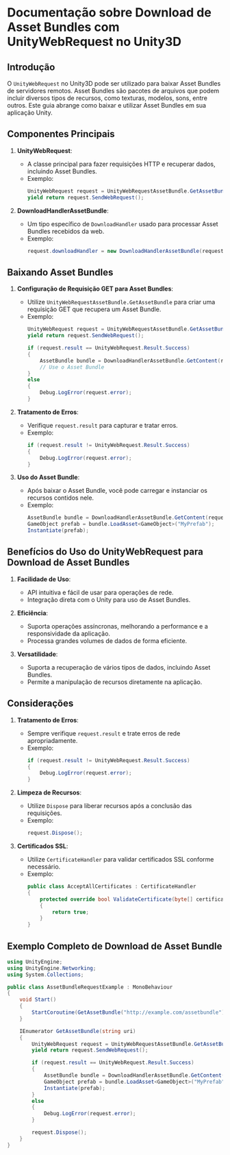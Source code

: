 
# Documentação sobre Download de Asset Bundles com UnityWebRequest no Unity3D

## Introdução

O `UnityWebRequest` no Unity3D pode ser utilizado para baixar Asset Bundles de servidores remotos. Asset Bundles são pacotes de arquivos que podem incluir diversos tipos de recursos, como texturas, modelos, sons, entre outros. Este guia abrange como baixar e utilizar Asset Bundles em sua aplicação Unity.

## Componentes Principais

1. **UnityWebRequest**:
   - A classe principal para fazer requisições HTTP e recuperar dados, incluindo Asset Bundles.
   - Exemplo:
     ```csharp
     UnityWebRequest request = UnityWebRequestAssetBundle.GetAssetBundle("http://example.com/assetbundle");
     yield return request.SendWebRequest();
     ```

2. **DownloadHandlerAssetBundle**:
   - Um tipo específico de `DownloadHandler` usado para processar Asset Bundles recebidos da web.
   - Exemplo:
     ```csharp
     request.downloadHandler = new DownloadHandlerAssetBundle(request.url, uint.MaxValue);
     ```

## Baixando Asset Bundles

1. **Configuração de Requisição GET para Asset Bundles**:
   - Utilize `UnityWebRequestAssetBundle.GetAssetBundle` para criar uma requisição GET que recupera um Asset Bundle.
   - Exemplo:
     ```csharp
     UnityWebRequest request = UnityWebRequestAssetBundle.GetAssetBundle("http://example.com/assetbundle");
     yield return request.SendWebRequest();

     if (request.result == UnityWebRequest.Result.Success)
     {
         AssetBundle bundle = DownloadHandlerAssetBundle.GetContent(request);
         // Use o Asset Bundle
     }
     else
     {
         Debug.LogError(request.error);
     }
     ```

2. **Tratamento de Erros**:
   - Verifique `request.result` para capturar e tratar erros.
   - Exemplo:
     ```csharp
     if (request.result != UnityWebRequest.Result.Success)
     {
         Debug.LogError(request.error);
     }
     ```

3. **Uso do Asset Bundle**:
   - Após baixar o Asset Bundle, você pode carregar e instanciar os recursos contidos nele.
   - Exemplo:
     ```csharp
     AssetBundle bundle = DownloadHandlerAssetBundle.GetContent(request);
     GameObject prefab = bundle.LoadAsset<GameObject>("MyPrefab");
     Instantiate(prefab);
     ```

## Benefícios do Uso do UnityWebRequest para Download de Asset Bundles

1. **Facilidade de Uso**:
   - API intuitiva e fácil de usar para operações de rede.
   - Integração direta com o Unity para uso de Asset Bundles.

2. **Eficiência**:
   - Suporta operações assíncronas, melhorando a performance e a responsividade da aplicação.
   - Processa grandes volumes de dados de forma eficiente.

3. **Versatilidade**:
   - Suporta a recuperação de vários tipos de dados, incluindo Asset Bundles.
   - Permite a manipulação de recursos diretamente na aplicação.

## Considerações

1. **Tratamento de Erros**:
   - Sempre verifique `request.result` e trate erros de rede apropriadamente.
   - Exemplo:
     ```csharp
     if (request.result != UnityWebRequest.Result.Success)
     {
         Debug.LogError(request.error);
     }
     ```

2. **Limpeza de Recursos**:
   - Utilize `Dispose` para liberar recursos após a conclusão das requisições.
   - Exemplo:
     ```csharp
     request.Dispose();
     ```

3. **Certificados SSL**:
   - Utilize `CertificateHandler` para validar certificados SSL conforme necessário.
   - Exemplo:
     ```csharp
     public class AcceptAllCertificates : CertificateHandler
     {
         protected override bool ValidateCertificate(byte[] certificateData)
         {
             return true;
         }
     }
     ```

## Exemplo Completo de Download de Asset Bundle

```csharp
using UnityEngine;
using UnityEngine.Networking;
using System.Collections;

public class AssetBundleRequestExample : MonoBehaviour
{
    void Start()
    {
        StartCoroutine(GetAssetBundle("http://example.com/assetbundle"));
    }

    IEnumerator GetAssetBundle(string uri)
    {
        UnityWebRequest request = UnityWebRequestAssetBundle.GetAssetBundle(uri);
        yield return request.SendWebRequest();

        if (request.result == UnityWebRequest.Result.Success)
        {
            AssetBundle bundle = DownloadHandlerAssetBundle.GetContent(request);
            GameObject prefab = bundle.LoadAsset<GameObject>("MyPrefab");
            Instantiate(prefab);
        }
        else
        {
            Debug.LogError(request.error);
        }

        request.Dispose();
    }
}
```

